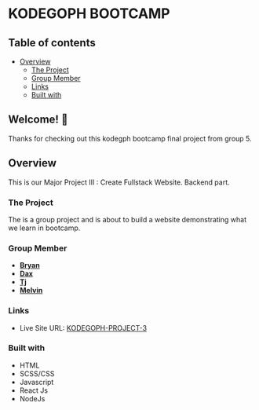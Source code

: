 # KODEGOPH BOOTCAMP

## Table of contents

-  [Overview](#overview)
   -  [The Project](#the-project)
   -  [Group Member](#group-member)
   -  [Links](#links)
   -  [Built with](#built-with)

## Welcome! 👋

Thanks for checking out this kodegph bootcamp final project from group 5.

## Overview

This is our Major Project III : Create Fullstack Website. Backend part.

### The Project

The is a group project and is about to build a website demonstrating what we learn in bootcamp.

### Group Member

-  [**Bryan**](https://github.com/MarcAndrey1215)
-  [**Dax**](https://github.com/daxtangco)
-  [**Tj**](https://github.com/thygz)
-  [**Melvin**](https://boymelvs.github.io/pairgo)

### Links

-  Live Site URL: [KODEGOPH-PROJECT-3]()

### Built with

-  HTML
-  SCSS/CSS
-  Javascript
-  React Js
-  NodeJs
